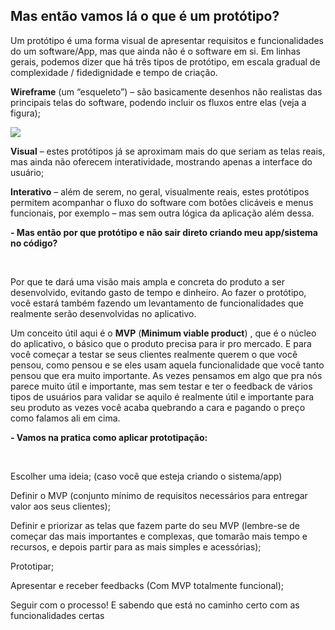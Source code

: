 ## ​Mas então vamos lá o que é um protótipo?  

Um protótipo é uma forma visual de apresentar requisitos e funcionalidades do um software/App, mas que ainda não é o software em si. Em linhas gerais, podemos dizer que há três tipos de protótipo, em escala gradual de complexidade / fidedignidade e tempo de criação.

**Wireframe** (um “esqueleto”) – são basicamente desenhos não realistas das principais telas do software, podendo incluir os fluxos entre elas (veja a figura);

![](https://api-club.hotmart.com/file/public/v4/files/Go4Epza9Oz)

**Visual** – estes protótipos já se aproximam mais do que seriam as telas reais, mas ainda não oferecem interatividade, mostrando apenas a interface do usuário;

**Interativo** – além de serem, no geral, visualmente reais, estes protótipos permitem acompanhar o fluxo do software com botões clicáveis e menus funcionais, por exemplo – mas sem outra lógica da aplicação além dessa.

  

**- Mas então por que protótipo e não sair direto criando meu app/sistema no código?​**

​

Por que te dará uma visão mais ampla e concreta do produto a ser desenvolvido, evitando gasto de tempo e dinheiro. Ao fazer o protótipo, você estará também fazendo um levantamento de funcionalidades que realmente serão desenvolvidas no aplicativo.

Um conceito útil aqui é o **MVP** (**Minimum viable product**) , que é o núcleo do aplicativo, o básico que o produto precisa para ir pro mercado. E para você começar a testar se seus clientes realmente querem o que você pensou, como pensou e se eles usam aquela funcionalidade que você tanto pensou que era muito importante. As vezes pensamos em algo que pra nós parece muito útil e importante, mas sem testar e ter o feedback de vários tipos de usuários para validar se aquilo é realmente útil e importante para seu produto as vezes você acaba quebrando a cara e pagando o preço como falamos ali em cima.

  

**- Vamos na pratica como aplicar prototipação:**

​

Escolher uma ideia; (caso você que esteja criando o sistema/app)

Definir o MVP (conjunto mínimo de requisitos necessários para entregar valor aos seus clientes);

Definir e priorizar as telas que fazem parte do seu MVP (lembre-se de começar das mais importantes e complexas, que tomarão mais tempo e recursos, e depois partir para as mais simples e acessórias);

Prototipar;

Apresentar e receber feedbacks (Com MVP totalmente funcional);

Seguir com o processo! E sabendo que está no caminho certo com as funcionalidades certas